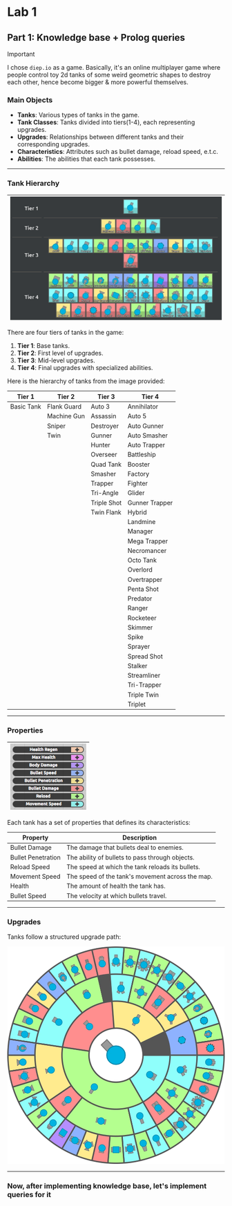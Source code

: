# Lab 1

## Part 1: Knowledge base + Prolog queries

> [!IMPORTANT]  
> I chose `diep.io` as a game. Basically, it's an online multiplayer game where
> people control toy 2d tanks of some weird geometric shapes to destroy each
> other, hence become bigger & more powerful themselves.

### Main Objects

- **Tanks**: Various types of tanks in the game.
- **Tank Classes**: Tanks divided into tiers(1-4), each representing upgrades.
- **Upgrades**: Relationships between different tanks and their corresponding
  upgrades.
- **Characteristics**: Attributes such as bullet damage, reload speed, e.t.c.
- **Abilities**: The abilities that each tank possesses.

---

### Tank Hierarchy

| ![image](./docs/hierarchy.png) |
| ------------------------------ |

There are four tiers of tanks in the game:

1. **Tier 1**: Base tanks.
2. **Tier 2**: First level of upgrades.
3. **Tier 3**: Mid-level upgrades.
4. **Tier 4**: Final upgrades with specialized abilities.

Here is the hierarchy of tanks from the image provided:

| **Tier 1** | **Tier 2**  | **Tier 3**  | **Tier 4**     |
| ---------- | ----------- | ----------- | -------------- |
| Basic Tank | Flank Guard | Auto 3      | Annihilator    |
|            | Machine Gun | Assassin    | Auto 5         |
|            | Sniper      | Destroyer   | Auto Gunner    |
|            | Twin        | Gunner      | Auto Smasher   |
|            |             | Hunter      | Auto Trapper   |
|            |             | Overseer    | Battleship     |
|            |             | Quad Tank   | Booster        |
|            |             | Smasher     | Factory        |
|            |             | Trapper     | Fighter        |
|            |             | Tri-Angle   | Glider         |
|            |             | Triple Shot | Gunner Trapper |
|            |             | Twin Flank  | Hybrid         |
|            |             |             | Landmine       |
|            |             |             | Manager        |
|            |             |             | Mega Trapper   |
|            |             |             | Necromancer    |
|            |             |             | Octo Tank      |
|            |             |             | Overlord       |
|            |             |             | Overtrapper    |
|            |             |             | Penta Shot     |
|            |             |             | Predator       |
|            |             |             | Ranger         |
|            |             |             | Rocketeer      |
|            |             |             | Skimmer        |
|            |             |             | Spike          |
|            |             |             | Sprayer        |
|            |             |             | Spread Shot    |
|            |             |             | Stalker        |
|            |             |             | Streamliner    |
|            |             |             | Tri-Trapper    |
|            |             |             | Triple Twin    |
|            |             |             | Triplet        |

---

### Properties

| ![image](./docs/stats.png) |
| -------------------------- |

Each tank has a set of properties that defines its characteristics:

| Property           | Description                                      |
| ------------------ | ------------------------------------------------ |
| Bullet Damage      | The damage that bullets deal to enemies.         |
| Bullet Penetration | The ability of bullets to pass through objects.  |
| Reload Speed       | The speed at which the tank reloads its bullets. |
| Movement Speed     | The speed of the tank's movement across the map. |
| Health             | The amount of health the tank has.               |
| Bullet Speed       | The velocity at which bullets travel.            |

---

### Upgrades

Tanks follow a structured upgrade path:

![image](./docs/upgrades.png)

---

### Now, after implementing knowledge base, let's implement queries for it

